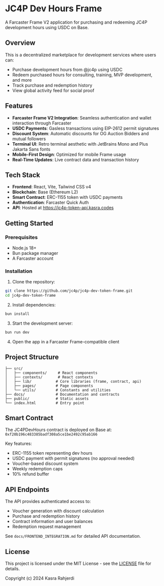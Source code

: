 # JC4P Dev Hours Frame

A Farcaster Frame V2 application for purchasing and redeeming JC4P development hours using USDC on Base.

## Overview

This is a decentralized marketplace for development services where users can:
- Purchase development hours from @jc4p using USDC
- Redeem purchased hours for consulting, training, MVP development, and more
- Track purchase and redemption history
- View global activity feed for social proof

## Features

- **Farcaster Frame V2 Integration**: Seamless authentication and wallet interaction through Farcaster
- **USDC Payments**: Gasless transactions using EIP-2612 permit signatures
- **Discount System**: Automatic discounts for OG Auction Bidders and mutual followers
- **Terminal UI**: Retro terminal aesthetic with JetBrains Mono and Plus Jakarta Sans fonts
- **Mobile-First Design**: Optimized for mobile Frame usage
- **Real-Time Updates**: Live contract data and transaction history

## Tech Stack

- **Frontend**: React, Vite, Tailwind CSS v4
- **Blockchain**: Base (Ethereum L2)
- **Smart Contract**: ERC-1155 token with USDC payments
- **Authentication**: Farcaster Quick Auth
- **API**: Hosted at https://jc4p-token-api.kasra.codes

## Getting Started

### Prerequisites

- Node.js 18+
- Bun package manager
- A Farcaster account

### Installation

1. Clone the repository:
```bash
git clone https://github.com/jc4p/jc4p-dev-token-frame.git
cd jc4p-dev-token-frame
```

2. Install dependencies:
```bash
bun install
```

3. Start the development server:
```bash
bun run dev
```

4. Open the app in a Farcaster Frame-compatible client

## Project Structure

```
├── src/
│   ├── components/     # React components
│   ├── contexts/       # React contexts
│   ├── lib/           # Core libraries (frame, contract, api)
│   ├── pages/         # Page components
│   └── utils/         # Constants and utilities
├── docs/              # Documentation and contracts
├── public/            # Static assets
└── index.html         # Entry point
```

## Smart Contract

The JC4PDevHours contract is deployed on Base at: `0xf20b196c483385badf308a5ce1be2492c95ab166`

Key features:
- ERC-1155 token representing dev hours
- USDC payment with permit signatures (no approval needed)
- Voucher-based discount system
- Weekly redemption caps
- 10% refund buffer

## API Endpoints

The API provides authenticated access to:
- Voucher generation with discount calculation
- Purchase and redemption history
- Contract information and user balances
- Redemption request management

See `docs/FRONTEND_INTEGRATION.md` for detailed API documentation.

## License

This project is licensed under the MIT License - see the [LICENSE](LICENSE) file for details.

Copyright (c) 2024 Kasra Rahjerdi

